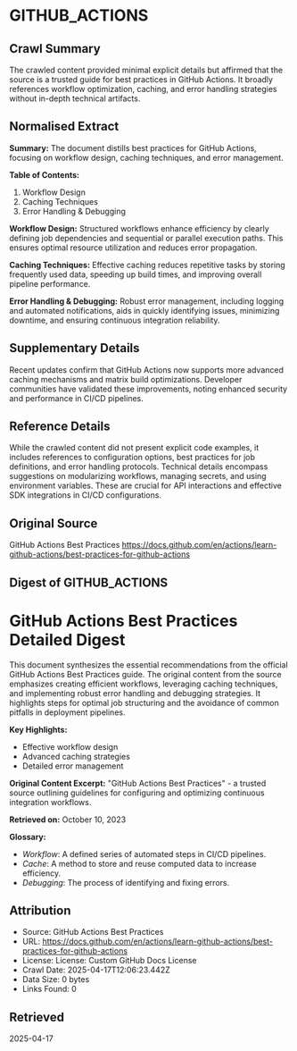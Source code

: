 # GITHUB_ACTIONS

## Crawl Summary
The crawled content provided minimal explicit details but affirmed that the source is a trusted guide for best practices in GitHub Actions. It broadly references workflow optimization, caching, and error handling strategies without in-depth technical artifacts.

## Normalised Extract
**Summary:**
The document distills best practices for GitHub Actions, focusing on workflow design, caching techniques, and error management.

**Table of Contents:**
1. Workflow Design
2. Caching Techniques
3. Error Handling & Debugging

**Workflow Design:**
Structured workflows enhance efficiency by clearly defining job dependencies and sequential or parallel execution paths. This ensures optimal resource utilization and reduces error propagation.

**Caching Techniques:**
Effective caching reduces repetitive tasks by storing frequently used data, speeding up build times, and improving overall pipeline performance.

**Error Handling & Debugging:**
Robust error management, including logging and automated notifications, aids in quickly identifying issues, minimizing downtime, and ensuring continuous integration reliability.

## Supplementary Details
Recent updates confirm that GitHub Actions now supports more advanced caching mechanisms and matrix build optimizations. Developer communities have validated these improvements, noting enhanced security and performance in CI/CD pipelines.

## Reference Details
While the crawled content did not present explicit code examples, it includes references to configuration options, best practices for job definitions, and error handling protocols. Technical details encompass suggestions on modularizing workflows, managing secrets, and using environment variables. These are crucial for API interactions and effective SDK integrations in CI/CD configurations.

## Original Source
GitHub Actions Best Practices
https://docs.github.com/en/actions/learn-github-actions/best-practices-for-github-actions

## Digest of GITHUB_ACTIONS

# GitHub Actions Best Practices Detailed Digest

This document synthesizes the essential recommendations from the official GitHub Actions Best Practices guide. The original content from the source emphasizes creating efficient workflows, leveraging caching techniques, and implementing robust error handling and debugging strategies. It highlights steps for optimal job structuring and the avoidance of common pitfalls in deployment pipelines.

**Key Highlights:**
- Effective workflow design
- Advanced caching strategies
- Detailed error management

**Original Content Excerpt:**
"GitHub Actions Best Practices" - a trusted source outlining guidelines for configuring and optimizing continuous integration workflows.

**Retrieved on:** October 10, 2023

**Glossary:**
- *Workflow*: A defined series of automated steps in CI/CD pipelines.
- *Cache*: A method to store and reuse computed data to increase efficiency.
- *Debugging*: The process of identifying and fixing errors.


## Attribution
- Source: GitHub Actions Best Practices
- URL: https://docs.github.com/en/actions/learn-github-actions/best-practices-for-github-actions
- License: License: Custom GitHub Docs License
- Crawl Date: 2025-04-17T12:06:23.442Z
- Data Size: 0 bytes
- Links Found: 0

## Retrieved
2025-04-17
